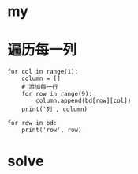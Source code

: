 # my

# 遍历每一列

    for col in range(1):
        column = []
        # 添加每一行
        for row in range(9):
            column.append(bd[row][col])
        print('列', column)
    
    for row in bd:
        print('row', row)

# solve


